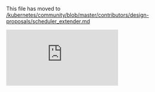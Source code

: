 This file has moved to [/kubernetes/community/blob/master/contributors/design-proposals/scheduler_extender.md](https://github.com/kubernetes/community/blob/master/contributors/design-proposals/scheduler_extender.md)


<!-- BEGIN MUNGE: GENERATED_ANALYTICS -->
[![Analytics](https://kubernetes-site.appspot.com/UA-36037335-10/GitHub/docs/design/scheduler_extender.md?pixel)]()
<!-- END MUNGE: GENERATED_ANALYTICS -->
